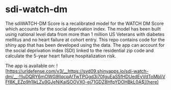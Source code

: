 # sdi-watch-dm
The sdiWATCH-DM Score is a recalibrated model for the WATCH DM Score which accounts for the social deprivation index. The model has been built using national level data from more than 1 million US Veterans with diabetes mellitus and no heart failure at cohort entry. This repo contains code for the shiny app that has been developed using the data. The app can account for the social deprivation index (SDI) linked to the residential zip code and calculate the 5-year heart failure hospitalization risk. 

The app is available on:
![https://urldefense.com/v3/__https://svd09.shinyapps.io/sdi-watch-dm/__;!!IuDQRY6mOWG9IIqcpA!TwTPGgd3i70fguEaS5fHDUedEyVdToMbliVFf8K_EZp9h1IkLZu9GJeNiKalSOOVX0-ej71GDZ8HfpYDOHBkL0A$](here)


